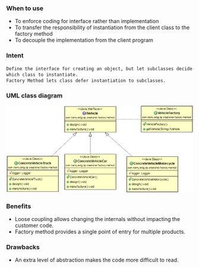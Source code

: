 ### When to use
- To enforce coding for interface rather than implementation
- To transfer the responsibility of instantiation from the client class to the factory method
- To decouple the implementation from the client program

### Intent
```
Define the interface for creating an object, but let subclasses decide which class to instantiate.
Factory Method lets class defer instantiation to subclasses.
```

### UML class diagram
![uml](https://github.com/tramyardg/tramyardg-gof-dp/blob/master/src/main/java/com/tramyardg/dp/creational/factorymethod/img_factory_method_uml.png)

### Benefits
- Loose coupling allows changing the internals without impacting the customer code.
- Factory method provides a single point of entry for multiple products.

### Drawbacks
- An extra level of abstraction makes the code more difficult to read.

 

